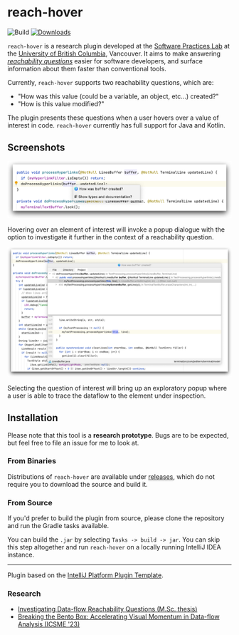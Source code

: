 # reach-hover

![Build](https://github.com/jyoo980/reach-hover/workflows/Build/badge.svg)
[![Downloads](https://img.shields.io/jetbrains/plugin/d/18950-reach-hover.svg)](https://plugins.jetbrains.com/plugin/18950-reach-hover)

<!-- Plugin description -->

`reach-hover` is a research plugin developed at the
[Software Practices Lab](https://spl.cs.ubc.ca) at the
[University of British Columbia](https://www.ubc.ca), Vancouver.
It aims to make answering 
*[reachability questions](https://cs.gmu.edu/~tlatoza/papers/icse2010.pdf)*
easier for software developers, and surface information about them faster than
conventional tools.

Currently, `reach-hover` supports two reachability questions, which are:

  * "How was this value (could be a variable, an object, etc...) created?"
  * "How is this value modified?"

The plugin presents these questions when a user hovers over a value of interest in code. `reach-hover` currently has
full support for Java and Kotlin.

<!-- Plugin description end -->

## Screenshots

<p>
<img src = "./assets/hover.png">
</p>
<p>
Hovering over an element of interest will invoke a popup dialogue with the option to investigate it further in the 
context of a reachability question.
</p>

<p>
<img src = "./assets/popup.png">
</p>
<p>
Selecting the question of interest will bring up an exploratory popup where a user is able to trace the dataflow to
the element under inspection.
</p>

## Installation

Please note that this tool is a **research prototype**. Bugs are to be expected,
but feel free to file an issue for me to look at.

### From Binaries

Distributions of `reach-hover` are available under
[releases](https://github.com/jyoo980/reach-hover/releases), which do not
require you to download the source and build it.

### From Source

If you'd prefer to build the plugin from source, please clone the repository
and run the Gradle tasks available.

You can build the `.jar` by selecting `Tasks -> build -> jar`. You can skip
this step altogether and run `reach-hover` on a locally running IntelliJ IDEA
instance.

---
Plugin based on the [IntelliJ Platform Plugin Template][template].

[template]: https://github.com/JetBrains/intellij-platform-plugin-template

### Research

- [Investigating Data-flow Reachability Questions (M.Sc. thesis)](https://open.library.ubc.ca/soa/cIRcle/collections/ubctheses/24/items/1.0421073?o=0)
- [Breaking the Bento Box: Accelerating Visual Momentum in Data-flow Analysis (ICSME '23)](https://homes.cs.washington.edu/~jmsy/pubs/breaking-the-bento-box-icsme2023-abstract.html)
